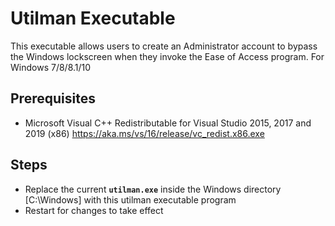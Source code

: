 # Utilman Executable
This executable allows users to create an Administrator account to bypass the Windows lockscreen when they invoke the Ease of Access program. For Windows 7/8/8.1/10 

## Prerequisites 
*  Microsoft Visual C++ Redistributable for Visual Studio 2015, 2017 and 2019 (x86) https://aka.ms/vs/16/release/vc_redist.x86.exe

## Steps
* Replace the current **`utilman.exe`** inside the Windows directory  [C:\Windows] with this utilman executable program
* Restart for changes to take effect
